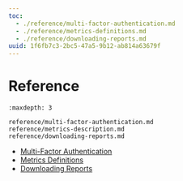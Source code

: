 ```yaml
---
toc:
  - ./reference/multi-factor-authentication.md
  - ./reference/metrics-definitions.md
  - ./reference/downloading-reports.md
uuid: 1f6fb7c3-2bc5-47a5-9b12-ab814a63679f
---
```

# Reference

```{toctree}
:maxdepth: 3

reference/multi-factor-authentication.md
reference/metrics-description.md
reference/downloading-reports.md
```

- [Multi-Factor Authentication](./reference/multi-factor-authentication.md)
- [Metrics Definitions](./reference/metrics-description.md)
- [Downloading Reports](./reference/downloading-reports.md)
